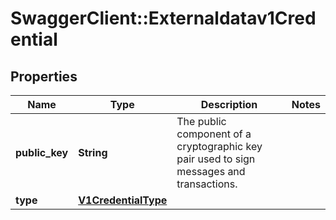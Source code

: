 # SwaggerClient::Externaldatav1Credential

## Properties
Name | Type | Description | Notes
------------ | ------------- | ------------- | -------------
**public_key** | **String** | The public component of a cryptographic key pair used to sign messages and transactions. | 
**type** | [**V1CredentialType**](V1CredentialType.md) |  | 

